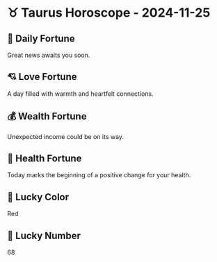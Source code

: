 # ♉ Taurus Horoscope - 2024-11-25

## 🎯 Daily Fortune

Great news awaits you soon.

## 💘 Love Fortune

A day filled with warmth and heartfelt connections.

## 💰 Wealth Fortune

Unexpected income could be on its way.

## 🌱 Health Fortune

Today marks the beginning of a positive change for your health.

## 🎨 Lucky Color

Red

## 🔢 Lucky Number

68
